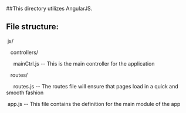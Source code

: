 ##This directory utilizes AngularJS. 

## File structure:
&nbsp;js/

&nbsp;&nbsp;&nbsp;controllers/

&nbsp;&nbsp;&nbsp;&nbsp;&nbsp;mainCtrl.js -- This is the main controller for the application

&nbsp;&nbsp;&nbsp;routes/

&nbsp;&nbsp;&nbsp;&nbsp;&nbsp;routes.js -- The routes file will ensure that pages load in a quick and smooth fashion

&nbsp;app.js -- This file contains the definition for the main module of the app 

